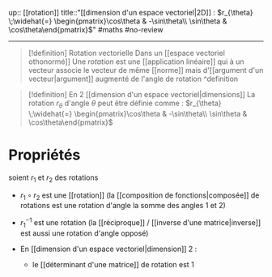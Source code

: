 up:: [[rotation]]
title::"[[dimension d'un espace vectoriel|2D]] : $r_{\theta} \;\widehat{=}  \begin{pmatrix}\cos\theta & -\sin\theta\\ \sin\theta & \cos\theta\end{pmatrix}$"
#maths #no-review 

----

> [!definition] Rotation vectorielle
> Dans un [[espace vectoriel othonormé]]
> Une *rotation* est une [[application linéaire]] qui à un vecteur associe le vecteur de même [[norme]] mais d'[[argument d'un vecteur|argument]] augmenté de l'angle de rotation
^definition

> [!definition] En 2 [[dimension d'un espace vectoriel|dimensions]] 
> La rotation $r_{\theta}$ d'angle $\theta$ peut être définie comme :
> $r_{\theta} \;\widehat{=}  \begin{pmatrix}\cos\theta & -\sin\theta\\ \sin\theta & \cos\theta\end{pmatrix}$

# Propriétés
soient $r_{1}$ et $r_{2}$ des rotations

 - $r_{1} \circ r_{2}$ est une [[rotation]] (la [[composition de fonctions|composée]] de rotations est une rotation d'angle la somme des angles $1$ et $2$)
 - $r_{1}^{-1}$ est une rotation (la [[réciproque]] / [[inverse d'une matrice|inverse]] est aussi une rotation d'angle opposé)

 - En [[dimension d'un espace vectoriel|dimension]] 2 :
     - le [[déterminant d'une matrice]]  de rotation est $1$
